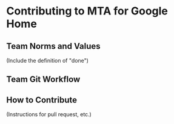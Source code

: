 # Contributing to MTA for Google Home

## Team Norms and Values

(Include the definition of "done")

## Team Git Workflow

## How to Contribute

(Instructions for pull request, etc.)

